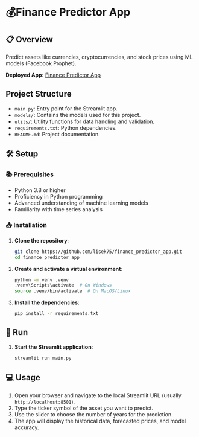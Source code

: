 # 💰Finance Predictor App

## 📋 Overview
Predict assets like currencies, cryptocurrencies, and stock prices using ML models (Facebook Prophet).

**Deployed App:** [Finance Predictor App](https://fi-predictor.streamlit.app/)

## Project Structure

- `main.py`: Entry point for the Streamlit app.
- `models/`: Contains the models used for this project.
- `utils/`: Utility functions for data handling and validation.
- `requirements.txt`: Python dependencies.
- `README.md`: Project documentation.

## 🛠️ Setup

### 📚 Prerequisites

- Python 3.8 or higher
- Proficiency in Python programming
- Advanced understanding of machine learning models
- Familiarity with time series analysis

### 📥 Installation 

1. **Clone the repository**:
    ```sh
    git clone https://github.com/lisek75/finance_predictor_app.git
    cd finance_predictor_app
    ```

2. **Create and activate a virtual environment**:
    ```sh
    python -m venv .venv
    .venv\Scripts\activate  # On Windows
    source .venv/bin/activate  # On MacOS/Linux
    ```

3. **Install the dependencies**:
    ```sh
    pip install -r requirements.txt
    ```

## 🚀 Run 

1. **Start the Streamlit application**:
    ```sh
    streamlit run main.py
    ```

## 💻 Usage

1. Open your browser and navigate to the local Streamlit URL (usually `http://localhost:8501`).
2. Type the ticker symbol of the asset you want to predict.
3. Use the slider to choose the number of years for the prediction.
4. The app will display the historical data, forecasted prices, and model accuracy.
